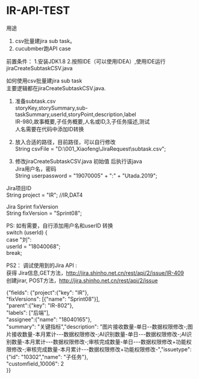 # IR-API-TEST

用途
1. csv批量建jira sub task。<br>
2. cucubmber跑API case<br>

前置条件：
1.安装JDK1.8
2.按照IDE（可以使用IDEA）,使用IDE运行jiraCreateSubtaskCSV.java

如何使用csv批量建jira sub task<br>
主要逻辑都在jiraCreateSubtaskCSV.java.

1. 准备subtask.csv<br>
storyKey,storySummary,sub-taskSummary,userId,storyPoint,description,label<br>
IR-980,故事概要,子任务概要,人名或ID,3,子任务描述,测试<br>
人名需要在代码中添加ID转换<br>

2. 放入合适的路径，目前路径，可以自行修改<br>
String csvFile = "D:\\001_Xiaofeng\\JiraRequest\\subtask.csv";<br>

3. 修改jiraCreateSubtaskCSV.java 初始值 后执行该java<br>
Jira用户名，密码<br>
String userpassword = "19070005" + ":" + "Utada.2019";  <br>

Jira项目ID<br>
String project = "IR"; //IR,DAT4 <br>

Jira Sprint fixVersion<br>
String fixVersion = "Sprint08";<br>

PS: 如有需要，自行添加用户名和userID 转换<br>
switch (userId) {<br>
            case "刘":<br>
                userId = "18040068";<br>
                break;<br>

PS2： 调试使用到的Jira API :<br>
获得 Jira信息,GET方法，http://jira.shinho.net.cn/rest/api/2/issue/IR-409<br>
创建jirar, POST方法，http://jira.shinho.net.cn/rest/api/2/issue<br>

{"fields": {"project":{"key": "IR"},<br>
"fixVersions": [{"name": "Sprint08"}],<br>
"parent":{"key": "IR-802"},<br>
"labels": ["后端"],<br>
"assignee":{"name": "18040165"},<br>
"summary": "关键指标","description": "图片接收数量-单日--数据权限修改-;图片接收数量-本月累计---数据权限修改-;AI识别数量-单日---数据权限修改-;AI识别数量-本月累计---数据权限修改-;审核完成数量-单日---数据权限修改+功能权限修改-;审核完成数量-本月累计---数据权限修改+功能权限修改-","issuetype":{"id": "10302","name": "子任务"},<br>
"customfield_10006": 2<br>
}}<br>

        
